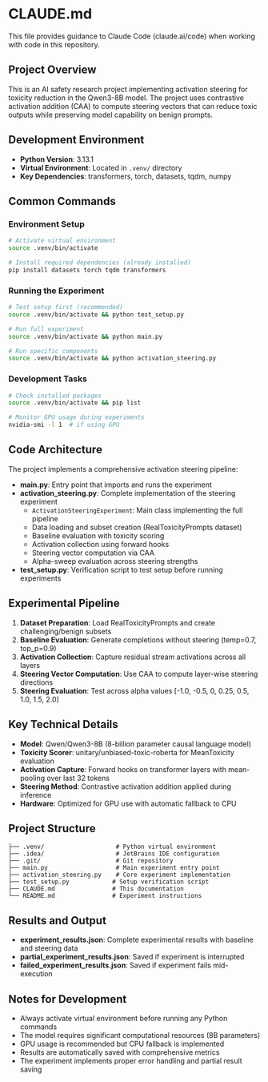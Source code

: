 # CLAUDE.md

This file provides guidance to Claude Code (claude.ai/code) when working with code in this repository.

## Project Overview

This is an AI safety research project implementing activation steering for toxicity reduction in the Qwen3-8B model. The project uses contrastive activation addition (CAA) to compute steering vectors that can reduce toxic outputs while preserving model capability on benign prompts.

## Development Environment

- **Python Version**: 3.13.1
- **Virtual Environment**: Located in `.venv/` directory
- **Key Dependencies**: transformers, torch, datasets, tqdm, numpy

## Common Commands

### Environment Setup
```bash
# Activate virtual environment
source .venv/bin/activate

# Install required dependencies (already installed)
pip install datasets torch tqdm transformers
```

### Running the Experiment
```bash
# Test setup first (recommended)
source .venv/bin/activate && python test_setup.py

# Run full experiment
source .venv/bin/activate && python main.py

# Run specific components
source .venv/bin/activate && python activation_steering.py
```

### Development Tasks
```bash
# Check installed packages
source .venv/bin/activate && pip list

# Monitor GPU usage during experiments
nvidia-smi -l 1  # if using GPU
```

## Code Architecture

The project implements a comprehensive activation steering pipeline:

- **main.py**: Entry point that imports and runs the experiment
- **activation_steering.py**: Complete implementation of the steering experiment
  - `ActivationSteeringExperiment`: Main class implementing the full pipeline
  - Data loading and subset creation (RealToxicityPrompts dataset)
  - Baseline evaluation with toxicity scoring
  - Activation collection using forward hooks
  - Steering vector computation via CAA
  - Alpha-sweep evaluation across steering strengths
- **test_setup.py**: Verification script to test setup before running experiments

## Experimental Pipeline

1. **Dataset Preparation**: Load RealToxicityPrompts and create challenging/benign subsets
2. **Baseline Evaluation**: Generate completions without steering (temp=0.7, top_p=0.9)
3. **Activation Collection**: Capture residual stream activations across all layers
4. **Steering Vector Computation**: Use CAA to compute layer-wise steering directions
5. **Steering Evaluation**: Test across alpha values [-1.0, -0.5, 0, 0.25, 0.5, 1.0, 1.5, 2.0]

## Key Technical Details

- **Model**: Qwen/Qwen3-8B (8-billion parameter causal language model)
- **Toxicity Scorer**: unitary/unbiased-toxic-roberta for MeanToxicity evaluation
- **Activation Capture**: Forward hooks on transformer layers with mean-pooling over last 32 tokens
- **Steering Method**: Contrastive activation addition applied during inference
- **Hardware**: Optimized for GPU use with automatic fallback to CPU

## Project Structure

```
├── .venv/                    # Python virtual environment
├── .idea/                    # JetBrains IDE configuration  
├── .git/                     # Git repository
├── main.py                   # Main experiment entry point
├── activation_steering.py    # Core experiment implementation
├── test_setup.py            # Setup verification script
├── CLAUDE.md                # This documentation
└── README.md                # Experiment instructions
```

## Results and Output

- **experiment_results.json**: Complete experimental results with baseline and steering data
- **partial_experiment_results.json**: Saved if experiment is interrupted
- **failed_experiment_results.json**: Saved if experiment fails mid-execution

## Notes for Development

- Always activate virtual environment before running any Python commands
- The model requires significant computational resources (8B parameters)
- GPU usage is recommended but CPU fallback is implemented
- Results are automatically saved with comprehensive metrics
- The experiment implements proper error handling and partial result saving